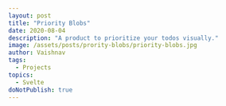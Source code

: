 ```yaml
---
layout: post
title: "Priority Blobs"
date: 2020-08-04
description: "A product to prioritize your todos visually." 
image: /assets/posts/prority-blobs/priority-blobs.jpg
author: Vaishnav
tags:
  - Projects
topics:
  - Svelte
doNotPublish: true
---
```


